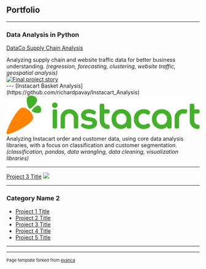 ## Portfolio

---

### Data Analysis in Python

[DataCo Supply Chain Analysis](https://github.com/richardpavay/DataCo-Supply-Chain-Analysis)
<div>
  Analyzing supply chain and website traffic data for better business understanding. <i>(regression, forecasting, clustering, website traffic, geospatial analysis)</i>
<div class='tableauPlaceholder' id='viz1685097729205' style='position: relative'><noscript><a href='#'><img alt='Final project story ' src='https:&#47;&#47;public.tableau.com&#47;static&#47;images&#47;Da&#47;DataCoSupplychainAnalysisstory&#47;Finalprojectstory&#47;1_rss.png' style='border: none' /></a></noscript><object class='tableauViz'  style='display:none;'><param name='host_url' value='https%3A%2F%2Fpublic.tableau.com%2F' /> <param name='embed_code_version' value='3' /> <param name='site_root' value='' /><param name='name' value='DataCoSupplychainAnalysisstory&#47;Finalprojectstory' /><param name='tabs' value='no' /><param name='toolbar' value='yes' /><param name='static_image' value='https:&#47;&#47;public.tableau.com&#47;static&#47;images&#47;Da&#47;DataCoSupplychainAnalysisstory&#47;Finalprojectstory&#47;1.png' /> <param name='animate_transition' value='yes' /><param name='display_static_image' value='yes' /><param name='display_spinner' value='yes' /><param name='display_overlay' value='yes' /><param name='display_count' value='yes' /><param name='language' value='en-US' /></object></div>                <script type='text/javascript'>                    var divElement = document.getElementById('viz1685097729205');                    var vizElement = divElement.getElementsByTagName('object')[0];                    vizElement.style.width='100%';vizElement.style.height=(divElement.offsetWidth*0.75)+'px';                    var scriptElement = document.createElement('script');                    scriptElement.src = 'https://public.tableau.com/javascripts/api/viz_v1.js';                    vizElement.parentNode.insertBefore(scriptElement, vizElement);                </script>
</div>
---
[Instacart Basket Analysis](https://github.com/richardpavay/Instacart_Analysis)
<div></div>
<img src="images/instacart logo.png?raw=true"/>
<div>Analyzing Instacart order and customer data, using core data analysis libraries, with a focus on classification and customer segmentation. <i>(classification, pandas, data wrangling, data cleaning, visualization libraries)</i></div>

---
[Project 3 Title](http://example.com/)
<img src="images/dummy_thumbnail.jpg?raw=true"/>

---

### Category Name 2

- [Project 1 Title](http://example.com/)
- [Project 2 Title](http://example.com/)
- [Project 3 Title](http://example.com/)
- [Project 4 Title](http://example.com/)
- [Project 5 Title](http://example.com/)

---




---
<p style="font-size:11px">Page template forked from <a href="https://github.com/evanca/quick-portfolio">evanca</a></p>
<!-- Remove above link if you don't want to attibute -->
